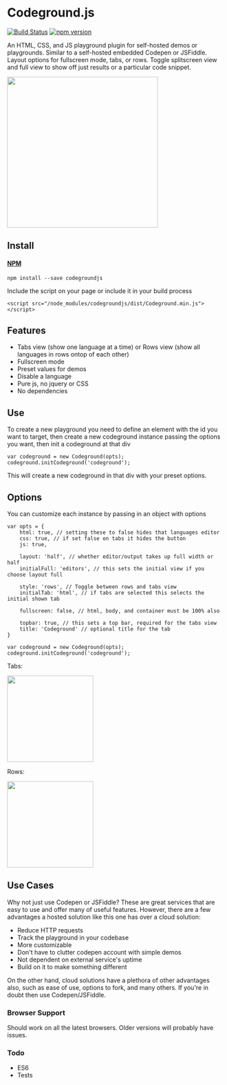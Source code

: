 # Codeground.js

[![Build Status](https://travis-ci.org/codypearce/codegroundjs.svg?branch=master)](https://travis-ci.org/codypearce/codegroundjs) [![npm version](https://badge.fury.io/js/codegroundjs.svg)](https://badge.fury.io/js/codegroundjs) 

An HTML, CSS, and JS playground plugin for self-hosted demos or playgrounds. Similar to a self-hosted embedded Codepen or JSFiddle. Layout options for fullscreen mode, tabs, or rows. Toggle splitscreen view and full view to show off just results or a particular code snippet.

<img src="https://github.com/codypearce/codegroundjs/blob/master/assets/codeground.png" height="350">

## Install

#### [NPM](https://www.npmjs.com/package/codegroundjs)
```
npm install --save codegroundjs
```

Include the script on your page or include it in your build process
```
<script src="/node_modules/codegroundjs/dist/Codeground.min.js"></script>
```

## Features

* Tabs view (show one language at a time) or Rows view (show all languages in rows ontop of each other)
* Fullscreen mode
* Preset values for demos
* Disable a language
* Pure js, no jquery or CSS
* No dependencies

## Use

To create a new playground you need to define an element with the id you want to target, then create a new codeground instance passing the options you want, then init a codeground at that div
```
var codeground = new Codeground(opts);
codeground.initCodeground('codeground');
```
This will create a new codeground in that div with your preset options.

## Options
You can customize each instance by passing in an object with options

```
var opts = {
    html: true, // setting these to false hides that languages editor
    css: true, // if set false on tabs it hides the button
    js: true,

    layout: 'half', // whether editor/output takes up full width or half
    initialFull: 'editors', // this sets the initial view if you choose layout full

    style: 'rows', // Toggle between rows and tabs view
    initialTab: 'html', // if tabs are selected this selects the initial shown tab
    
    fullscreen: false, // html, body, and container must be 100% also

    topbar: true, // this sets a top bar, required for the tabs view
    title: 'Codeground' // optional title for the tab
}

var codeground = new Codeground(opts);
codeground.initCodeground('codeground');
```
Tabs:

<img src="https://github.com/codypearce/codegroundjs/blob/master/assets/codeground.png" height="200">

Rows:

<img src="https://github.com/codypearce/codegroundjs/blob/master/assets/codeground-rows.png" height="200">

## Use Cases
Why not just use Codepen or JSFiddle? These are great services that are easy to use and offer many of useful features. However, there are a few advantages a hosted solution like this one has over a cloud solution:

* Reduce HTTP requests
* Track the playground in your codebase
* More customizable
* Don't have to clutter codepen account with simple demos
* Not dependent on external service's uptime
* Build on it to make something different

On the other hand, cloud solutions have a plethora of other advantages also, such as ease of use, options to fork, and many others. If you're in doubt then use Codepen/JSFiddle.

### Browser Support
Should work on all the latest browsers. Older versions will probably have issues.

### Todo

* ES6
* Tests

